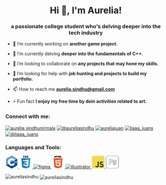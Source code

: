<h1 align="center">Hi 👋, I'm Aurelia!</h1>
<h3 align="center"> a passionate college student who's delving deeper into the tech industry </h3>

- 🔭 I’m currently working on **another game project.**

- 🌱 I’m currently delving **deeper into the fundamentals of C++.**

- 👯 I’m looking to collaborate on **any projects that may hone my skills.**

- 🤝 I’m looking for help with **job hunting and projects to build my portfolio.**

- 📫 How to reach me **aurelia.sindhu@gmail.com**

- ⚡ Fun fact **I enjoy my free time by doin activities related to art.**

<h3 align="left">Connect with me:</h3>
<p align="left">
<a href="https://linkedin.com/in/aurelia sindhunirmala" target="blank"><img align="center" src="https://raw.githubusercontent.com/rahuldkjain/github-profile-readme-generator/master/src/images/icons/Social/linked-in-alt.svg" alt="aurelia sindhunirmala" height="30" width="40" /></a>
<a href="https://instagram.com/@aureliasindhu" target="blank"><img align="center" src="https://raw.githubusercontent.com/rahuldkjain/github-profile-readme-generator/master/src/images/icons/Social/instagram.svg" alt="@aureliasindhu" height="30" width="40" /></a>
<a href="https://www.youtube.com/c/aureliajuan" target="blank"><img align="center" src="https://raw.githubusercontent.com/rahuldkjain/github-profile-readme-generator/master/src/images/icons/Social/youtube.svg" alt="aureliajuan" height="30" width="40" /></a>
<a href="https://www.hackerrank.com/liaaa_juans" target="blank"><img align="center" src="https://raw.githubusercontent.com/rahuldkjain/github-profile-readme-generator/master/src/images/icons/Social/hackerrank.svg" alt="liaaa_juans" height="30" width="40" /></a>
<a href="https://www.hackerearth.com/@liaaa_juans" target="blank"><img align="center" src="https://raw.githubusercontent.com/rahuldkjain/github-profile-readme-generator/master/src/images/icons/Social/hackerearth.svg" alt="@liaaa_juans" height="30" width="40" /></a>
</p>

<h3 align="left">Languages and Tools:</h3>
<p align="left"> <a href="https://www.w3schools.com/cpp/" target="_blank" rel="noreferrer"> <img src="https://raw.githubusercontent.com/devicons/devicon/master/icons/cplusplus/cplusplus-original.svg" alt="cplusplus" width="40" height="40"/> </a> <a href="https://www.w3schools.com/css/" target="_blank" rel="noreferrer"> <img src="https://raw.githubusercontent.com/devicons/devicon/master/icons/css3/css3-original-wordmark.svg" alt="css3" width="40" height="40"/> </a> <a href="https://www.figma.com/" target="_blank" rel="noreferrer"> <img src="https://www.vectorlogo.zone/logos/figma/figma-icon.svg" alt="figma" width="40" height="40"/> </a> <a href="https://www.w3.org/html/" target="_blank" rel="noreferrer"> <img src="https://raw.githubusercontent.com/devicons/devicon/master/icons/html5/html5-original-wordmark.svg" alt="html5" width="40" height="40"/> </a> <a href="https://www.adobe.com/in/products/illustrator.html" target="_blank" rel="noreferrer"> <img src="https://www.vectorlogo.zone/logos/adobe_illustrator/adobe_illustrator-icon.svg" alt="illustrator" width="40" height="40"/> </a> <a href="https://developer.mozilla.org/en-US/docs/Web/JavaScript" target="_blank" rel="noreferrer"> <img src="https://raw.githubusercontent.com/devicons/devicon/master/icons/javascript/javascript-original.svg" alt="javascript" width="40" height="40"/> </a> <a href="https://www.photoshop.com/en" target="_blank" rel="noreferrer"> <img src="https://raw.githubusercontent.com/devicons/devicon/master/icons/photoshop/photoshop-line.svg" alt="photoshop" width="40" height="40"/> </a> </p>

<p><img align="left" src="https://github-readme-stats.vercel.app/api/top-langs?username=aureliasindhu&show_icons=true&locale=en&layout=compact" alt="aureliasindhu" /></p>

<p>&nbsp;<img align="center" src="https://github-readme-stats.vercel.app/api?username=aureliasindhu&show_icons=true&locale=en" alt="aureliasindhu" /></p>

